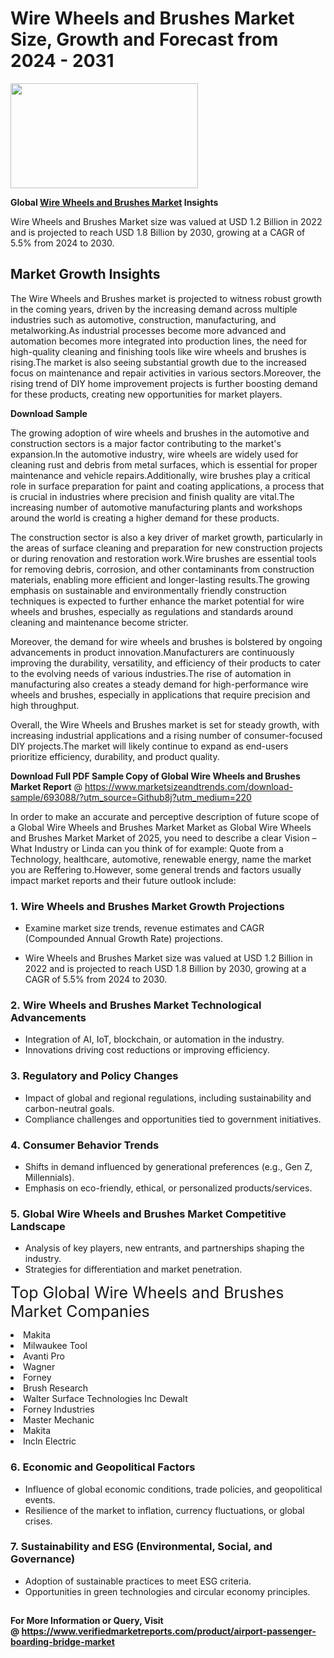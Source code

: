 <H1>Wire Wheels and Brushes Market Size, Growth and Forecast from 2024 - 2031</H1><img class="aligncenter size-medium wp-image-584254" src="https://thirdeyenews.in/wp-content/uploads/2024/09/Global-Market-Research-300x168.jpeg" alt="" width="300" height="168" /><p><strong>Global&nbsp;<a href="https://www.marketsizeandtrends.com/download-sample/693088/?utm_source=Github8j?utm_medium=220">Wire Wheels and Brushes Market</a> Insights</strong></p><p>Wire Wheels and Brushes Market size was valued at USD 1.2 Billion in 2022 and is projected to reach USD 1.8 Billion by 2030, growing at a CAGR of 5.5% from 2024 to 2030.</p><p><h2>Market Growth Insights</h2> <p>The Wire Wheels and Brushes market is projected to witness robust growth in the coming years, driven by the increasing demand across multiple industries such as automotive, construction, manufacturing, and metalworking.As industrial processes become more advanced and automation becomes more integrated into production lines, the need for high-quality cleaning and finishing tools like wire wheels and brushes is rising.The market is also seeing substantial growth due to the increased focus on maintenance and repair activities in various sectors.Moreover, the rising trend of DIY home improvement projects is further boosting demand for these products, creating new opportunities for market players.</p> <p><strong>Download Sample</strong></p> <p>The growing adoption of wire wheels and brushes in the automotive and construction sectors is a major factor contributing to the market's expansion.In the automotive industry, wire wheels are widely used for cleaning rust and debris from metal surfaces, which is essential for proper maintenance and vehicle repairs.Additionally, wire brushes play a critical role in surface preparation for paint and coating applications, a process that is crucial in industries where precision and finish quality are vital.The increasing number of automotive manufacturing plants and workshops around the world is creating a higher demand for these products.</p> <p>The construction sector is also a key driver of market growth, particularly in the areas of surface cleaning and preparation for new construction projects or during renovation and restoration work.Wire brushes are essential tools for removing debris, corrosion, and other contaminants from construction materials, enabling more efficient and longer-lasting results.The growing emphasis on sustainable and environmentally friendly construction techniques is expected to further enhance the market potential for wire wheels and brushes, especially as regulations and standards around cleaning and maintenance become stricter.</p> <p>Moreover, the demand for wire wheels and brushes is bolstered by ongoing advancements in product innovation.Manufacturers are continuously improving the durability, versatility, and efficiency of their products to cater to the evolving needs of various industries.The rise of automation in manufacturing also creates a steady demand for high-performance wire wheels and brushes, especially in applications that require precision and high throughput.</p> <p>Overall, the Wire Wheels and Brushes market is set for steady growth, with increasing industrial applications and a rising number of consumer-focused DIY projects.The market will likely continue to expand as end-users prioritize efficiency, durability, and product quality.</p> <p><span class=""><strong>Download Full PDF Sample Copy of Global Wire Wheels and Brushes Market Report</strong> @ <a href="https://www.marketsizeandtrends.com/download-sample/693088/?utm_source=Github8j?utm_medium=220" target="_blank">https://www.marketsizeandtrends.com/download-sample/693088/?utm_source=Github8j?utm_medium=220</a></span></p><p>In order to make an accurate and perceptive description of future scope of a Global&nbsp;Wire Wheels and Brushes Market Market as Global&nbsp;Wire Wheels and Brushes Market Market of 2025, you need to describe a clear Vision &ndash; What Industry or Linda can you think of for example: Quote from a Technology, healthcare, automotive, renewable energy, name the market you are Reffering to.However, some general trends and factors usually impact market reports and their future outlook include:</p><h3>1.&nbsp;<strong>Wire Wheels and Brushes Market Growth Projections</strong></h3><ul><li>Examine market size trends, revenue estimates and CAGR (Compounded Annual Growth Rate) projections.</li><li><p>Wire Wheels and Brushes Market size was valued at USD 1.2 Billion in 2022 and is projected to reach USD 1.8 Billion by 2030, growing at a CAGR of 5.5% from 2024 to 2030.</p></li></ul><h3>2.&nbsp;<strong>Wire Wheels and Brushes Market Technological Advancements</strong></h3><ul><li>Integration of AI, IoT, blockchain, or automation in the industry.</li><li>Innovations driving cost reductions or improving efficiency.</li></ul><h3>3.&nbsp;<strong>Regulatory and Policy Changes</strong></h3><ul><li>Impact of global and regional regulations, including sustainability and carbon-neutral goals.</li><li>Compliance challenges and opportunities tied to government initiatives.</li></ul><h3>4.&nbsp;<strong>Consumer Behavior Trends</strong></h3><ul><li>Shifts in demand influenced by generational preferences (e.g., Gen Z, Millennials).</li><li>Emphasis on eco-friendly, ethical, or personalized products/services.</li></ul><h3>5.&nbsp;<strong>Global Wire Wheels and Brushes Market Competitive Landscape</strong></h3><ul><li>Analysis of key players, new entrants, and partnerships shaping the industry.</li><li>Strategies for differentiation and market penetration.</li></ul><p data-pm-slice="1 1 []"><span style="color: inherit; font-family: inherit; font-size: 25px;">Top Global Wire Wheels and Brushes Market Companies</span></p><div class="" data-test-id=""><p><li>Makita</li><li> Milwaukee Tool</li><li> Avanti Pro</li><li> Wagner</li><li> Forney</li><li> Brush Research</li><li> Walter Surface Technologies Inc Dewalt</li><li> Forney Industries</li><li> Master Mechanic</li><li> Makita</li><li> Incln Electric</li></p></div><h3>6.&nbsp;<strong>Economic and Geopolitical Factors</strong></h3><ul><li>Influence of global economic conditions, trade policies, and geopolitical events.</li><li>Resilience of the market to inflation, currency fluctuations, or global crises.</li></ul><h3>7.&nbsp;<strong>Sustainability and ESG (Environmental, Social, and Governance)</strong></h3><ul><li>Adoption of sustainable practices to meet ESG criteria.</li><li>Opportunities in green technologies and circular economy principles.</li></ul><h2><strong style="font-size: 14px;">For More Information or Query, Visit @&nbsp;</strong><a style="background-color: #ffffff; font-size: 14px;" href="https://www.marketsizeandtrends.com/report/wire-wheels-and-brushes-market/" target="_blank">https://www.verifiedmarketreports.com/product/airport-passenger-boarding-bridge-market</a></h2>